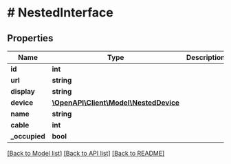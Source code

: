 # # NestedInterface

## Properties

Name | Type | Description | Notes
------------ | ------------- | ------------- | -------------
**id** | **int** |  | [readonly]
**url** | **string** |  | [readonly]
**display** | **string** |  | [readonly]
**device** | [**\OpenAPI\Client\Model\NestedDevice**](NestedDevice.md) |  | [readonly]
**name** | **string** |  |
**cable** | **int** |  | [optional]
**_occupied** | **bool** |  | [readonly]

[[Back to Model list]](../../README.md#models) [[Back to API list]](../../README.md#endpoints) [[Back to README]](../../README.md)
